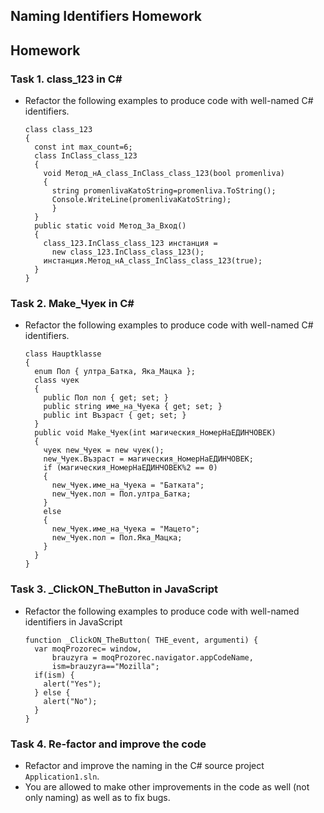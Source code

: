 <body class="logged_in  env-production windows vis-public page-blob">
    <div id="readme" class="blob instapaper_body">
    <article class="markdown-body entry-content" itemprop="mainContentOfPage"><h1><a id="user-content-naming-identifiers-homework" class="anchor" href="#naming-identifiers-homework" aria-hidden="true"><span class="octicon octicon-link"></span></a>Naming Identifiers Homework</h1>

<h2><a id="user-content-homework" class="anchor" href="#homework" aria-hidden="true"><span class="octicon octicon-link"></span></a>Homework</h2>

<h3><a id="user-content-task-1-class_123-in-c" class="anchor" href="#task-1-class_123-in-c" aria-hidden="true"><span class="octicon octicon-link"></span></a>Task 1. class_123 in C#</h3>

<ul>
<li><p>Refactor the following examples to produce code with well-named C# identifiers.</p>

<pre><code>class class_123
{
  const int max_count=6;
  class InClass_class_123
  {
    void Метод_нА_class_InClass_class_123(bool promenliva)
    {
      string promenlivaKatoString=promenliva.ToString();
      Console.WriteLine(promenlivaKatoString);
      }
  }       
  public static void Метод_За_Вход()
  {
    class_123.InClass_class_123 инстанция =
      new class_123.InClass_class_123();
    инстанция.Метод_нА_class_InClass_class_123(true); 
  }
}
</code></pre></li>
</ul>

<h3><a id="user-content-task-2-make_Чуек-in-c" class="anchor" href="#task-2-make_Чуек-in-c" aria-hidden="true"><span class="octicon octicon-link"></span></a>Task 2. Make_Чуек in C#</h3>

<ul>
<li><p>Refactor the following examples to produce code with well-named C# identifiers.</p>

<pre><code>class Hauptklasse
{
  enum Пол { ултра_Батка, Яка_Мацка };
  class чуек
  {
    public Пол пол { get; set; }
    public string име_на_Чуека { get; set; }
    public int Възраст { get; set; }
  }       
  public void Make_Чуек(int магическия_НомерНаЕДИНЧОВЕК)
  {
    чуек new_Чуек = new чуек();
    new_Чуек.Възраст = магическия_НомерНаЕДИНЧОВЕК;
    if (магическия_НомерНаЕДИНЧОВЕК%2 == 0)
    {
      new_Чуек.име_на_Чуека = "Батката";
      new_Чуек.пол = Пол.ултра_Батка;
    }
    else
    {
      new_Чуек.име_на_Чуека = "Мацето";
      new_Чуек.пол = Пол.Яка_Мацка;
    }
  }
}
</code></pre></li>
</ul>

<h3><a id="user-content-task-3-_clickon_thebutton-in-javascript" class="anchor" href="#task-3-_clickon_thebutton-in-javascript" aria-hidden="true"><span class="octicon octicon-link"></span></a>Task 3. _ClickON_TheButton in JavaScript</h3>

<ul>
<li><p>Refactor the following examples to produce code with well-named identifiers in JavaScript</p>

<pre><code>function _ClickON_TheButton( THE_event, argumenti) {
  var moqProzorec= window,
      brauzyra = moqProzorec.navigator.appCodeName,
      ism=brauzyra=="Mozilla";
  if(ism) {
    alert("Yes");
  } else {
    alert("No");
  }
}
</code></pre></li>
</ul>

<h3><a id="user-content-task-4-re-factor-and-improve-the-code" class="anchor" href="#task-4-re-factor-and-improve-the-code" aria-hidden="true"><span class="octicon octicon-link"></span></a>Task 4. Re-factor and improve the code</h3>

<ul>
<li>  Refactor and improve the naming in the C# source project <code>Application1.sln</code>.</li>
<li>  You are allowed to make other improvements in the code as well (not only naming) as well as to fix bugs.</li>
</ul>    
  </body>
</html>

